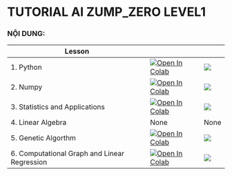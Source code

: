 # **TUTORIAL AI ZUMP_ZERO LEVEL1**

### **NỘI DUNG:** 

| Lesson||     |
| -------------------------------------------- | ------------------------------------------------------------------------------------------------------------------------------------------------------------------------------------------------------------------------- | --- |
| 1. Python                                    | <a href="https://colab.research.google.com/drive/1h9l9t1xOATeuJItMEGxNjMRoVXKIS5ym"><img class="notebook-badge-image" src="https://colab.research.google.com/assets/colab-badge.svg" alt="Open In Colab"></a> |  <a   href="https://github.com/duchoangvnm/-tutorial_AI_ZUMP_ZERO/blob/main/Python_basic.ipynb " role="button"><img class="notebook-badge-image" src="https://img.shields.io/static/v1?label=&amp;message=View%20On%20GitHub&amp;color=586069&amp;logo=github&amp;labelColor=2f363d"></a>   |
| 2. Numpy                                     |<a href="https://colab.research.google.com/drive/10RZmOmCvx9xY4VBrKcUxreJ6OeQWeYaR"><img class="notebook-badge-image" src="https://colab.research.google.com/assets/colab-badge.svg" alt="Open In Colab"></a>|<a   href="https://github.com/duchoangvnm/Tutorial_AI_ZUMP_ZERO/blob/main/Numpy.ipynb" role="button"><img class="notebook-badge-image" src="https://img.shields.io/static/v1?label=&amp;message=View%20On%20GitHub&amp;color=586069&amp;logo=github&amp;labelColor=2f363d"></a>|
| 3. Statistics and Applications|<a href="https://colab.research.google.com/drive/1rCEy3sMLmqHV8x7Hi-z9jBvydHDSP-Zt#scrollTo=AMcluaNagOtM"><img class="notebook-badge-image" src="https://colab.research.google.com/assets/colab-badge.svg" alt="Open In Colab"></a>|<a   href="https://github.com/duchoangvnm/Tutorial_AI_ZUMP_ZERO/blob/main/Statistics_and_Applications.ipynb" role="button"><img class="notebook-badge-image" src="https://img.shields.io/static/v1?label=&amp;message=View%20On%20GitHub&amp;color=586069&amp;logo=github&amp;labelColor=2f363d"></a>||
| 4. Linear Algebra|None| None|
| 5. Genetic Algorthm|<a href="https://colab.research.google.com/drive/1-o0VhPzr_4R7RWLwp2zRfMbx8ac9834a#scrollTo=JC0HIt9MyFhp"><img class="notebook-badge-image" src="https://colab.research.google.com/assets/colab-badge.svg" alt="Open In Colab"></a>| <a   href="https://github.com/duchoangvnm/Tutorial_AI_ZUMP_ZERO/blob/main/GeneticAlgorthm.ipynb" role="button"><img class="notebook-badge-image" src="https://img.shields.io/static/v1?label=&amp;message=View%20On%20GitHub&amp;color=586069&amp;logo=github&amp;labelColor=2f363d"></a>|
| 6. Computational Graph and Linear Regression |<a href="https://colab.research.google.com/drive/11Ksm3G10VU1QayLHrb6J4lpaV8DfjfU7#scrollTo=frT3jphkC_en"><img class="notebook-badge-image" src="https://colab.research.google.com/assets/colab-badge.svg" alt="Open In Colab"></a> |<a   href="https://github.com/duchoangvnm/Tutorial_AI_ZUMP_ZERO/blob/main/ComputationalGraph%26LinearRegression.ipynb" role="button"><img class="notebook-badge-image" src="https://img.shields.io/static/v1?label=&amp;message=View%20On%20GitHub&amp;color=586069&amp;logo=github&amp;labelColor=2f363d"></a> |












